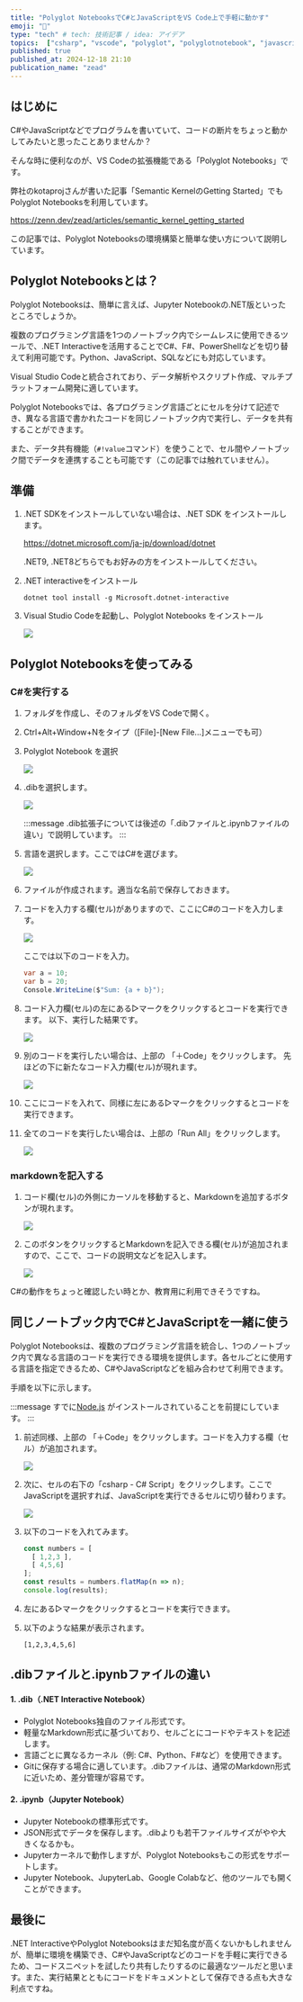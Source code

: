 ```yaml
---
title: "Polyglot NotebooksでC#とJavaScriptをVS Code上で手軽に動かす"
emoji: "🔔"
type: "tech" # tech: 技術記事 / idea: アイデア
topics:  ["csharp", "vscode", "polyglot", "polyglotnotebook", "javascript"]
published: true
published_at: 2024-12-18 21:10
publication_name: "zead"
---
```


## はじめに

C#やJavaScriptなどでプログラムを書いていて、コードの断片をちょっと動かしてみたいと思ったことありませんか？

そんな時に便利なのが、VS Codeの拡張機能である「Polyglot Notebooks」です。

弊社のkotaprojさんが書いた記事「Semantic KernelのGetting Started」でもPolyglot Notebooksを利用しています。

https://zenn.dev/zead/articles/semantic_kernel_getting_started

この記事では、Polyglot Notebooksの環境構築と簡単な使い方について説明しています。

## Polyglot Notebooksとは？

Polyglot Notebooksは、簡単に言えば、Jupyter Notebookの.NET版といったところでしょうか。

複数のプログラミング言語を1つのノートブック内でシームレスに使用できるツールで、.NET Interactiveを活用することでC#、F#、PowerShellなどを切り替えて利用可能です。Python、JavaScript、SQLなどにも対応しています。

Visual Studio Codeと統合されており、データ解析やスクリプト作成、マルチプラットフォーム開発に適しています。

Polyglot Notebooksでは、各プログラミング言語ごとにセルを分けて記述でき、異なる言語で書かれたコードを同じノートブック内で実行し、データを共有することができます。

また、データ共有機能（`#!value`コマンド）を使うことで、セル間やノートブック間でデータを連携することも可能です（この記事では触れていません）。

## 準備

1. .NET SDKをインストールしていない場合は、.NET SDK をインストールします。

    https://dotnet.microsoft.com/ja-jp/download/dotnet

    .NET9, .NET8どちらでもお好みの方をインストールしてください。


2. .NET interactiveをインストール

    ```
    dotnet tool install -g Microsoft.dotnet-interactive
    ```
3. Visual Studio Codeを起動し、Polyglot Notebooks をインストール

    ![](https://storage.googleapis.com/zenn-user-upload/94d78156cf35-20241207.png)

## Polyglot Notebooksを使ってみる

### C#を実行する

1. フォルダを作成し、そのフォルダをVS Codeで開く。

2. Ctrl+Alt+Window+Nをタイプ（\[File\]-\[New File...\]メニューでも可）

3. Polyglot Notebook を選択

    ![](https://storage.googleapis.com/zenn-user-upload/db7ad42b32bc-20241207.png)


4. .dibを選択します。

    ![](https://storage.googleapis.com/zenn-user-upload/fb05d13ae077-20241207.png)

    :::message
    .dib拡張子については後述の「.dibファイルと.ipynbファイルの違い」で説明しています。
    :::

5. 言語を選択します。ここではC#を選びます。

    ![](https://storage.googleapis.com/zenn-user-upload/2985c60d1351-20241207.png)

6. ファイルが作成されます。適当な名前で保存しておきます。

7. コードを入力する欄(セル)がありますので、ここにC#のコードを入力します。

    ![](https://storage.googleapis.com/zenn-user-upload/1766ed2baca6-20241207.png)

    ここでは以下のコードを入力。

    ```cs
    var a = 10;
    var b = 20;
    Console.WriteLine($"Sum: {a + b}");
    ```

7. コード入力欄(セル)の左にある▷マークをクリックするとコードを実行できます。
   以下、実行した結果です。

    ![](https://storage.googleapis.com/zenn-user-upload/ccefb49b94f5-20241207.png)

8. 別のコードを実行したい場合は、上部の 「＋Code」をクリックします。
    先ほどの下に新たなコード入力欄(セル)が現れます。

    ![](https://storage.googleapis.com/zenn-user-upload/afdbb938a090-20241207.png)

9. ここにコードを入れて、同様に左にある▷マークをクリックするとコードを実行できます。

10. 全てのコードを実行したい場合は、上部の「Run All」をクリックします。

    ![](https://storage.googleapis.com/zenn-user-upload/e2009816fc7c-20241207.png)

### markdownを記入する

1. コード欄(セル)の外側にカーソルを移動すると、Markdownを追加するボタンが現れます。

    ![](https://storage.googleapis.com/zenn-user-upload/50544fbe9e86-20241207.png)

2. このボタンをクリックするとMarkdownを記入できる欄(セル)が追加されますので、ここで、コードの説明文などを記入します。

    ![](https://storage.googleapis.com/zenn-user-upload/221a5d055ead-20241207.png)

C#の動作をちょっと確認したい時とか、教育用に利用できそうですね。

## 同じノートブック内でC#とJavaScriptを一緒に使う

Polyglot Notebooksは、複数のプログラミング言語を統合し、1つのノートブック内で異なる言語のコードを実行できる環境を提供します。各セルごとに使用する言語を指定できるため、C#やJavaScriptなどを組み合わせて利用できます。


手順を以下に示します。

:::message
すでに[Node.js](https://nodejs.org/en) がインストールされていることを前提にしています。
:::


1. 前述同様、上部の 「＋Code」をクリックします。コードを入力する欄（セル）が追加されます。

    ![](https://storage.googleapis.com/zenn-user-upload/2e6fd0211912-20241207.png)

2. 次に、セルの右下の「csharp - C# Script」をクリックします。ここでJavaScriptを選択すれば、JavaScriptを実行できるセルに切り替わります。

    ![](https://storage.googleapis.com/zenn-user-upload/3bccab7e907d-20241207.png)

3. 以下のコードを入れてみます。

    ```js
    const numbers = [
      [ 1,2,3 ],
      [ 4,5,6]
    ];
    const results = numbers.flatMap(n => n);
    console.log(results);
    ```

4. 左にある▷マークをクリックするとコードを実行できます。

5. 以下のような結果が表示されます。

    ```
    [1,2,3,4,5,6]
    ```

## .dibファイルと.ipynbファイルの違い

#### 1. .dib（.NET Interactive Notebook）

- Polyglot Notebooks独自のファイル形式です。
- 軽量なMarkdown形式に基づいており、セルごとにコードやテキストを記述します。
- 言語ごとに異なるカーネル（例: C#、Python、F#など）を使用できます。
- Gitに保存する場合に適しています。.dibファイルは、通常のMarkdown形式に近いため、差分管理が容易です。


#### 2. .ipynb（Jupyter Notebook）

- Jupyter Notebookの標準形式です。
- JSON形式でデータを保存します。.dibよりも若干ファイルサイズがやや大きくなるかも。
- Jupyterカーネルで動作しますが、Polyglot Notebooksもこの形式をサポートします。
- Jupyter Notebook、JupyterLab、Google Colabなど、他のツールでも開くことができます。

## 最後に

.NET InteractiveやPolyglot Notebooksはまだ知名度が高くないかもしれませんが、簡単に環境を構築でき、C#やJavaScriptなどのコードを手軽に実行できるため、コードスニペットを試したり共有したりするのに最適なツールだと思います。また、実行結果とともにコードをドキュメントとして保存できる点も大きな利点ですね。

